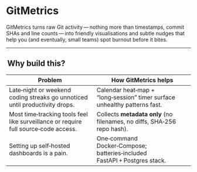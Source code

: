 # GitMetrics

GitMetrics turns raw Git activity — nothing more than timestamps, commit SHAs and line counts — into friendly visualisations and subtle nudges that help you (and eventually, small teams) spot burnout before it bites.

---

##  Why build this?

| Problem                                                                             | How GitMetrics helps                                                      |
| ----------------------------------------------------------------------------------- | ------------------------------------------------------------------------- |
| Late‑night or weekend coding streaks go unnoticed until productivity drops.         | Calendar heat‑map + “long‑session” timer surface unhealthy patterns fast. |
| Most time‑tracking tools feel like surveillance or require full source‑code access. | Collects **metadata only** (no filenames, no diffs, SHA‑256 repo hash).   |
| Setting up self‑hosted dashboards is a pain.                                        | One‑command Docker‑Compose; batteries‑included FastAPI + Postgres stack.  |

